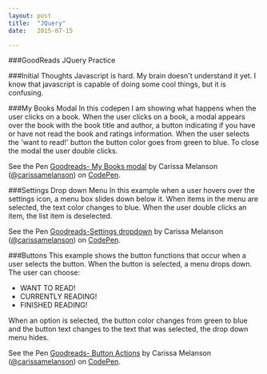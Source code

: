 ```yaml
---
layout: post
title:  "JQuery"
date:   2015-07-15 

---
```

###GoodReads JQuery Practice

###Initial Thoughts
Javascript is hard. My brain doesn't understand it yet. 
I know that javascript is capable of doing some cool things, but it is confusing. 

###My Books Modal
In this codepen I am showing what happens when the user clicks on a book.
When the user clicks on a book, a modal appears over the book with the book title and author, a button indicating if you have or have not read the book and ratings information. When the user selects the 'want to read!' button the button color goes from green to blue. To close the modal the user double clicks.

<p data-height="268" data-theme-id="0" data-slug-hash="gpKEOK" data-default-tab="result" data-user="carissamelanson" class='codepen'>See the Pen <a href='http://codepen.io/carissamelanson/pen/gpKEOK/'>Goodreads- My Books modal</a> by Carissa Melanson (<a href='http://codepen.io/carissamelanson'>@carissamelanson</a>) on <a href='http://codepen.io'>CodePen</a>.</p>
<script async src="//assets.codepen.io/assets/embed/ei.js"></script>

###Settings Drop down Menu
In this example when a user hovers over the settings icon, a menu box slides down below it. When items in the menu are selected, the text color changes to blue. When the user double clicks an item, the list item is deselected.

<p data-height="268" data-theme-id="0" data-slug-hash="jPKJjr" data-default-tab="result" data-user="carissamelanson" class='codepen'>See the Pen <a href='http://codepen.io/carissamelanson/pen/jPKJjr/'>Goodreads-Settings dropdown</a> by Carissa Melanson (<a href='http://codepen.io/carissamelanson'>@carissamelanson</a>) on <a href='http://codepen.io'>CodePen</a>.</p>
<script async src="//assets.codepen.io/assets/embed/ei.js"></script>

###Buttons
This example shows the button functions that occur when a user selects the button. When the button is selected, a menu drops down. 
The user can choose:
-  WANT TO READ!
-  CURRENTLY READING!
-  FINISHED READING!

When an option is selected, the button color changes from green to blue and the button text changes to the text that was selected, the drop down menu hides.

<p data-height="268" data-theme-id="0" data-slug-hash="PqagKP" data-default-tab="result" data-user="carissamelanson" class='codepen'>See the Pen <a href='http://codepen.io/carissamelanson/pen/PqagKP/'>Goodreads- Button Actions</a> by Carissa Melanson (<a href='http://codepen.io/carissamelanson'>@carissamelanson</a>) on <a href='http://codepen.io'>CodePen</a>.</p>
<script async src="//assets.codepen.io/assets/embed/ei.js"></script>